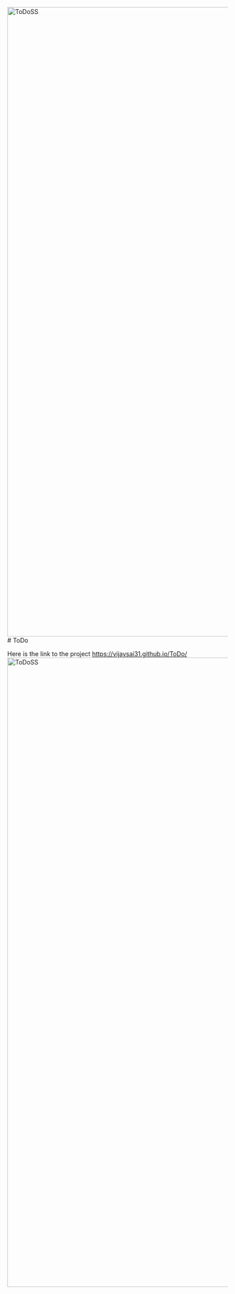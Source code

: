 <img width="1440" alt="ToDoSS" src="https://github.com/vijaysai31/ToDo/assets/89212010/8d5a3904-9bc5-4107-aafb-9147f4de9a53"># ToDo

Here is the link to the project https://vijaysai31.github.io/ToDo/ 
<img width="1440" alt="ToDoSS" src="https://github.com/vijaysai31/ToDo/assets/89212010/ac987f0b-756f-448d-86f5-083e4e3bf98c">

